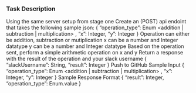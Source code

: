 ### Task Description
Using the same server setup from stage one
Create an (POST) api endoint that takes the following sample json:
{ “operation_type”: Enum <addition | subtraction | multiplication> , “x”: Integer, “y”: Integer }
Operation can either be addition, subtraction or mutiplication
x can be a number and Integer datatype
y can be a number and Integer datatype
Based on the operation sent, perform a simple arithmetic operation on x and y
Return a response with the result of the operation and your slack username
{ “slackUsername”: String, “result”: Integer }
Push to GitHub
Sample Input { “operation_type”: Enum <addition | subtraction | multiplication> , “x”: Integer, “y”: Integer }
Sample Response Format { “result”: Integer, “operation_type”: Enum.value }